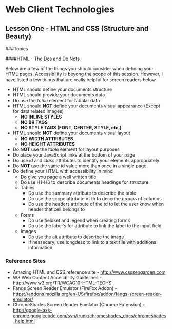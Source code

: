 Web Client Technologies
=======================

Lesson One - HTML and CSS (Structure and Beauty)
----------------

###Topics

####HTML - The Dos and Do Nots

Below are a few of the things you should consider when defining your HTML pages.  Accessibility is beyong the scope of this session.  However, I have listed a few things that are really helpful for screen readers below.

- HTML should define your documents structure
- HTML should provide your documents data
- Do use the *table* element for tabular data
- HTML should **NOT** define your documents visual appearance (Except for data related images)
    - **NO INLINE STYLES**
    - **NO BR TAGS**
    - **NO STYLE TAGS (FONT, CENTER, STYLE, etc.)**
- HTML should **NOT** define your documents visual layout
    - **NO WIDTH ATTRIBUTES**
    - **NO HEIGHT ATTRIBUTES**
- Do **NOT** use the *table* element for layout purposes
- Do place your JavaScript links at the bottom of your page
- Do use *id* and *class* attributes to identify your elements appropriately 
- Do **NOT** use the same id value more than once in a single page
- Do define your HTML with accessibility in mind
    - Do give you page a well written title
    - Do use H1-H6 to describe documents headings for structure
    - Tables
        - Do use the summary attribute to describe the table
        - Do use the scope attribute of th to describe groups of columns
        - Do use the headers attribute of the td to let the user know when header that cell belongs to
    - Forms
        - Do use fieldset and legend when creating forms
        - Do use the label's for attribute to link the label to the input field
    - Images
        - Do use the alt attribute to describe the image
        - If nessecary, use longdesc to link to a text file with additional information
        
### Reference Sites

- Amazing HTML and CSS reference site - http://www.csszengarden.com
- W3 Web Content Accesibility Guidelines - http://www.w3.org/TR/WCAG10-HTML-TECHS
- Fangs Screen Reader Emulator (FireFox Addon) - https://addons.mozilla.org/en-US/firefox/addon/fangs-screen-reader-emulator/
- ChromeShades Screen Reader Eumlator (Chrome Extension) - http://google-axs-chrome.googlecode.com/svn/trunk/chromeshades_docs/chromeshades_help.html